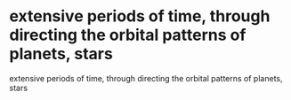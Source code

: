 # extensive periods of time, through directing the orbital patterns of planets, stars

extensive periods of time, through directing the orbital patterns of planets, stars
